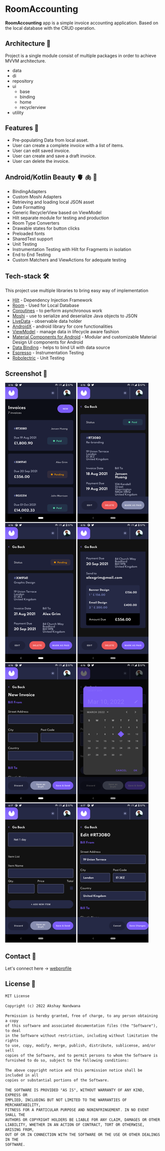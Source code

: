 # RoomAccounting

**RoomAccounting** app is a simple invoice accounting application. Based on the local database with the CRUD operation.

## Architecture 📐
Project is a single module consist of multiple packages in order to achieve MVVM architecture.
* data
* di
* repository
* ui
  * base
  * binding
  * home
  * recyclerview
* utility

## Features 🦿
* Pre-populating Data from local asset.
* User can create a complete invoice with a list of items.
* User can edit saved invoice.
* User can create and save a draft invoice.
* User can delete the invoice.

## Android/Kotlin Beauty 🫀 🫁 🧠
* BindingAdapters
* Custom Moshi Adapters
* Retrieving and loading local JSON asset
* Date Formatting
* Generic RecyclerView based on ViewModel
* Hilt separate module for testing and production
* Room Type Converters
* Drawable states for button clicks
* Preloaded fonts
* SharedTest support
* Unit Testing
* Instrumentation Testing with Hilt for Fragments in isolation
* End to End Testing
* Custom Matchers and ViewActions for adequate testing

## Tech-stack 🛠
This project use multiple libraries to bring easy way of implementation
- [Hilt](https://dagger.dev/hilt/) - Dependency Injection Framework
- [Room](https://developer.android.com/training/data-storage/room) - Used for Local Database
- [Coroutines](https://kotlinlang.org/docs/coroutines-overview.html) - to perform asynchronous work
- [Moshi](https://github.com/square/moshi) - use to serialize and deserialize Java objects to JSON
- [LiveData](https://developer.android.com/topic/libraries/architecture/livedata) - observable data holder
- [AndroidX](https://developer.android.com/jetpack/androidx) - android library for core functionalities
- [ViewModel](https://developer.android.com/topic/libraries/architecture/viewmodel) - manage data in lifecycle aware fashion
- [Material Components for Android](https://github.com/material-components/material-components-android) - Modular and customizable Material Design UI components for Android
- [Data Binding](https://developer.android.com/topic/libraries/data-binding) - helps to bind UI with data source
- [Espresso](https://developer.android.com/training/testing/espresso) - Instrumentation Testing
- [Robolectric](http://robolectric.org/) - Unit Testing

## Screenshot 📱
<p>
<img src="https://github.com/anandwana001/RoomAccounting/blob/main/screenshots/AndroidAppDarkMode/Screenshot_20220310-181634.png" height=450 width=230 />
<img src="https://github.com/anandwana001/RoomAccounting/blob/main/screenshots/AndroidAppDarkMode/Screenshot_20220310-181640.png" height=450 width=230 />
<img src="https://github.com/anandwana001/RoomAccounting/blob/main/screenshots/AndroidAppDarkMode/Screenshot_20220310-181645.png" height=450 width=230 />
<img src="https://github.com/anandwana001/RoomAccounting/blob/main/screenshots/AndroidAppDarkMode/Screenshot_20220310-181648.png" height=450 width=230 />
<img src="https://github.com/anandwana001/RoomAccounting/blob/main/screenshots/AndroidAppDarkMode/Screenshot_20220310-181652.png" height=450 width=230 />
<img src="https://github.com/anandwana001/RoomAccounting/blob/main/screenshots/AndroidAppDarkMode/Screenshot_20220310-181657.png" height=450 width=230 />
<img src="https://github.com/anandwana001/RoomAccounting/blob/main/screenshots/AndroidAppDarkMode/Screenshot_20220310-181702.png" height=450 width=230 />
<img src="https://github.com/anandwana001/RoomAccounting/blob/main/screenshots/AndroidAppDarkMode/Screenshot_20220310-181708.png" height=450 width=230 />
</p>

## Contact 🔗
Let's connect here -> [webprofile](https://anandwana001.github.io)

## License 📝
```
MIT License

Copyright (c) 2022 Akshay Nandwana

Permission is hereby granted, free of charge, to any person obtaining a copy
of this software and associated documentation files (the "Software"), to deal
in the Software without restriction, including without limitation the rights
to use, copy, modify, merge, publish, distribute, sublicense, and/or sell
copies of the Software, and to permit persons to whom the Software is
furnished to do so, subject to the following conditions:

The above copyright notice and this permission notice shall be included in all
copies or substantial portions of the Software.

THE SOFTWARE IS PROVIDED "AS IS", WITHOUT WARRANTY OF ANY KIND, EXPRESS OR
IMPLIED, INCLUDING BUT NOT LIMITED TO THE WARRANTIES OF MERCHANTABILITY,
FITNESS FOR A PARTICULAR PURPOSE AND NONINFRINGEMENT. IN NO EVENT SHALL THE
AUTHORS OR COPYRIGHT HOLDERS BE LIABLE FOR ANY CLAIM, DAMAGES OR OTHER
LIABILITY, WHETHER IN AN ACTION OF CONTRACT, TORT OR OTHERWISE, ARISING FROM,
OUT OF OR IN CONNECTION WITH THE SOFTWARE OR THE USE OR OTHER DEALINGS IN THE
SOFTWARE.
